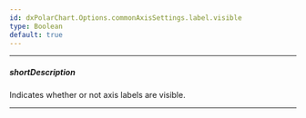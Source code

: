 ```yaml
---
id: dxPolarChart.Options.commonAxisSettings.label.visible
type: Boolean
default: true
---
```

---
##### shortDescription
Indicates whether or not axis labels are visible.

---
